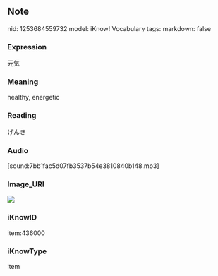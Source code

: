 ## Note
nid: 1253684559732
model: iKnow! Vocabulary
tags: 
markdown: false

### Expression
元気

### Meaning
healthy, energetic

### Reading
げんき

### Audio
[sound:7bb1fac5d07fb3537b54e3810840b148.mp3]

### Image_URI
<img src="73b3533b3f63b385ad5e459af7210d67.jpg">

### iKnowID
item:436000

### iKnowType
item
